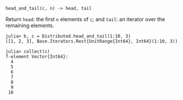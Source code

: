 ```
head_and_tail(c, n) -> head, tail
```

Return `head`: the first `n` elements of `c`; and `tail`: an iterator over the remaining elements.

```jldoctest
julia> b, c = Distributed.head_and_tail(1:10, 3)
([1, 2, 3], Base.Iterators.Rest{UnitRange{Int64}, Int64}(1:10, 3))

julia> collect(c)
7-element Vector{Int64}:
  4
  5
  6
  7
  8
  9
 10
```
